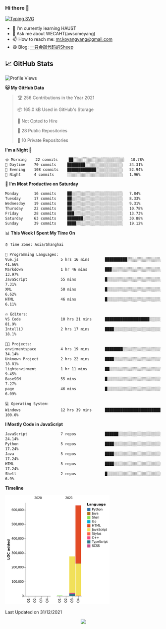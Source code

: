 ### Hi there 👋

[![Typing SVG](https://readme-typing-svg.herokuapp.com?color=%23F78A63&lines=Here+are+some+ideas+to+get+you+started%3A)](https://git.io/typing-svg)

- 🌱 I’m currently learning HAUST
- 💬 Ask me about WECAHT(awsomeyang)
- 📫 How to reach me: mr.koyangyang@gmail.com
- 😄 Blog: [一只会敲代码的Sheep](https://codeyang.pages.dev/)


## &#x1f4c8; GitHub Stats
<!--START_SECTION:waka-->
![Profile Views](http://img.shields.io/badge/Profile%20Views-1-blue)

**🐱 My GitHub Data** 

> 🏆 256 Contributions in the Year 2021
 > 
> 📦 165.0 kB Used in GitHub's Storage 
 > 
> 🚫 Not Opted to Hire
 > 
> 📜 28 Public Repositories 
 > 
> 🔑 10 Private Repositories  
 > 
**I'm a Night 🦉** 

```text
🌞 Morning    22 commits     ██░░░░░░░░░░░░░░░░░░░░░░░   10.78% 
🌆 Daytime    70 commits     ████████░░░░░░░░░░░░░░░░░   34.31% 
🌃 Evening    108 commits    █████████████░░░░░░░░░░░░   52.94% 
🌙 Night      4 commits      ░░░░░░░░░░░░░░░░░░░░░░░░░   1.96%

```
📅 **I'm Most Productive on Saturday** 

```text
Monday       16 commits     ██░░░░░░░░░░░░░░░░░░░░░░░   7.84% 
Tuesday      17 commits     ██░░░░░░░░░░░░░░░░░░░░░░░   8.33% 
Wednesday    19 commits     ██░░░░░░░░░░░░░░░░░░░░░░░   9.31% 
Thursday     22 commits     ██░░░░░░░░░░░░░░░░░░░░░░░   10.78% 
Friday       28 commits     ███░░░░░░░░░░░░░░░░░░░░░░   13.73% 
Saturday     63 commits     ███████░░░░░░░░░░░░░░░░░░   30.88% 
Sunday       39 commits     ████░░░░░░░░░░░░░░░░░░░░░   19.12%

```


📊 **This Week I Spent My Time On** 

```text
⌚︎ Time Zone: Asia/Shanghai

💬 Programming Languages: 
Vue.js                   5 hrs 16 mins       ██████████░░░░░░░░░░░░░░░   41.66% 
Markdown                 1 hr 46 mins        ███░░░░░░░░░░░░░░░░░░░░░░   13.97% 
JavaScript               55 mins             █░░░░░░░░░░░░░░░░░░░░░░░░   7.31% 
XML                      50 mins             █░░░░░░░░░░░░░░░░░░░░░░░░   6.62% 
HTML                     46 mins             █░░░░░░░░░░░░░░░░░░░░░░░░   6.11%

🔥 Editors: 
VS Code                  10 hrs 21 mins      ████████████████████░░░░░   81.9% 
IntelliJ                 2 hrs 17 mins       ████░░░░░░░░░░░░░░░░░░░░░   18.1%

🐱‍💻 Projects: 
envirmentspace           4 hrs 19 mins       ████████░░░░░░░░░░░░░░░░░   34.14% 
Unknown Project          2 hrs 22 mins       ████░░░░░░░░░░░░░░░░░░░░░   18.81% 
lightenvirment           1 hr 11 mins        ██░░░░░░░░░░░░░░░░░░░░░░░   9.45% 
BaseSSM                  55 mins             █░░░░░░░░░░░░░░░░░░░░░░░░   7.27% 
page                     46 mins             █░░░░░░░░░░░░░░░░░░░░░░░░   6.09%

💻 Operating System: 
Windows                  12 hrs 39 mins      █████████████████████████   100.0%

```

**I Mostly Code in JavaScript** 

```text
JavaScript               7 repos             ██████░░░░░░░░░░░░░░░░░░░   24.14% 
Python                   5 repos             ████░░░░░░░░░░░░░░░░░░░░░   17.24% 
Java                     5 repos             ████░░░░░░░░░░░░░░░░░░░░░   17.24% 
HTML                     5 repos             ████░░░░░░░░░░░░░░░░░░░░░   17.24% 
Shell                    2 repos             █░░░░░░░░░░░░░░░░░░░░░░░░   6.9%

```


**Timeline**

![Chart not found](https://raw.githubusercontent.com/koyangyang/koyangyang/main/charts/bar_graph.png) 


 Last Updated on 31/12/2021
<!--END_SECTION:waka-->

<!-- <div align="center"><img src="https://github-readme-streak-stats.koyang.workers.dev/?user=koyangyang" ></div> -->

<div align="center"><img src="https://activity-graph.koyang.workers.dev/graph?username=koyangyang&theme=github-light" ></div>

<!-- <div align="center"><img src="https://cdn.jsdelivr.net/gh/koyangyang/hugo_comment/assets/github-contribution-grid-snake.svg" ></div> -->

<!-- ![](https://github-readme-stats.vercel.app/api?username=koyangyang&show_icons=true&theme=flag-india)![](https://github-readme-stats.vercel.app/api/top-langs/?username=koyangyang&layout=compact) -->
<!-- <div align="center"><img src="https://github-readme-stats.vercel.app/api?username=koyangyang&show_icons=true&theme=flag-india" ></div> -->
<!-- <img src="https://github-readme-stats.vercel.app/api/top-langs/?username=koyangyang&layout=compact" > -->



<!-- <div align="center"><img src="https://github-readme-stats.vercel.app/api/wakatime?username=koyangyang" ></div> -->


<!--
[![Top Langs](https://github-readme-stats.vercel.app/api/top-langs/?username=koyangyang&langs_count=8)](https://github.com/anuraghazra/github-readme-stats)
- 🔭 I’m currently working on ...
- 👯 I’m looking to collaborate on ...
- 🤔 I’m looking for help with ...
- 💬 Ask me about ...
- 📫 How to reach me: ...
- 😄 Pronouns: ...
- ⚡ Fun fact: ...
-->
